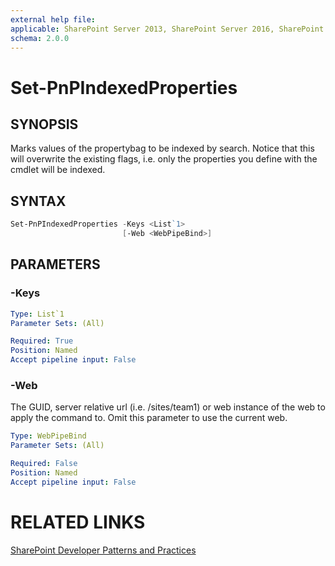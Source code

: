 ```yaml
---
external help file:
applicable: SharePoint Server 2013, SharePoint Server 2016, SharePoint Online
schema: 2.0.0
---
```

# Set-PnPIndexedProperties

## SYNOPSIS
Marks values of the propertybag to be indexed by search. Notice that this will overwrite the existing flags, i.e. only the properties you define with the cmdlet will be indexed.

## SYNTAX 

```powershell
Set-PnPIndexedProperties -Keys <List`1>
                         [-Web <WebPipeBind>]
```

## PARAMETERS

### -Keys


```yaml
Type: List`1
Parameter Sets: (All)

Required: True
Position: Named
Accept pipeline input: False
```

### -Web
The GUID, server relative url (i.e. /sites/team1) or web instance of the web to apply the command to. Omit this parameter to use the current web.

```yaml
Type: WebPipeBind
Parameter Sets: (All)

Required: False
Position: Named
Accept pipeline input: False
```

# RELATED LINKS

[SharePoint Developer Patterns and Practices](http://aka.ms/sppnp)